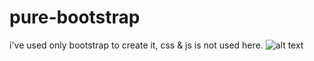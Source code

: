 # pure-bootstrap 
i've used only bootstrap to create it, css & js is not used here.
![alt text](https://raw.githubusercontent.com/bdraihan71/pure-bootstrap/master/img/to/project1.png)
